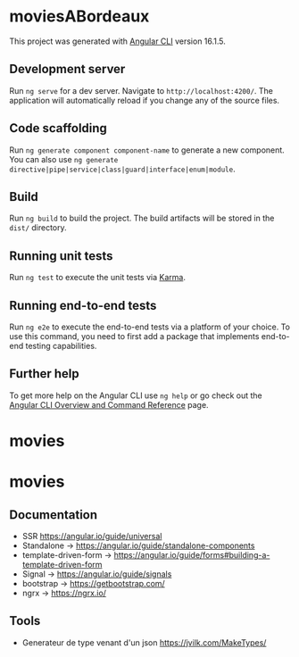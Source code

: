 # moviesABordeaux

This project was generated with [Angular CLI](https://github.com/angular/angular-cli) version 16.1.5.

## Development server

Run `ng serve` for a dev server. Navigate to `http://localhost:4200/`. The application will automatically reload if you change any of the source files.

## Code scaffolding

Run `ng generate component component-name` to generate a new component. You can also use `ng generate directive|pipe|service|class|guard|interface|enum|module`.

## Build

Run `ng build` to build the project. The build artifacts will be stored in the `dist/` directory.

## Running unit tests

Run `ng test` to execute the unit tests via [Karma](https://karma-runner.github.io).

## Running end-to-end tests

Run `ng e2e` to execute the end-to-end tests via a platform of your choice. To use this command, you need to first add a package that implements end-to-end testing capabilities.

## Further help

To get more help on the Angular CLI use `ng help` or go check out the [Angular CLI Overview and Command Reference](https://angular.io/cli) page.
# movies
# movies

## Documentation
- SSR https://angular.io/guide/universal
- Standalone -> https://angular.io/guide/standalone-components
- template-driven-form -> https://angular.io/guide/forms#building-a-template-driven-form
- Signal -> https://angular.io/guide/signals
- bootstrap -> https://getbootstrap.com/
- ngrx -> https://ngrx.io/

## Tools
- Generateur de type venant d'un json https://jvilk.com/MakeTypes/